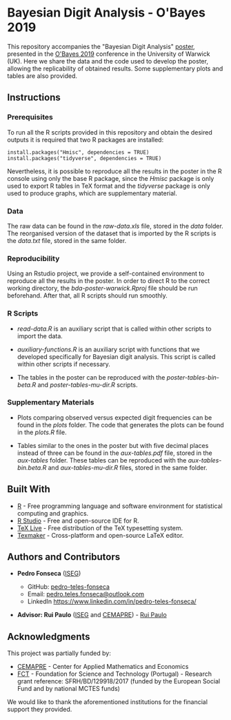 # Bayesian Digit Analysis - O'Bayes 2019 

This repository accompanies the "Bayesian Digit Analysis" [poster](https://github.com/pedro-teles-fonseca/bda-poster-warwick/blob/master/poster.pdf), presented in the [O'Bayes 2019](https://warwick.ac.uk/fac/sci/statistics/staff/academic-research/robert/0bayesconference/) conference in the University of Warwick (UK). Here we share the data and the code used to develop the poster, allowing the replicability of obtained results. Some supplementary plots and tables are also provided.  

## Instructions

### Prerequisites

To run all the R scripts provided in this repository and obtain the desired outputs it is required that two R packages are installed:

```
install.packages("Hmisc", dependencies = TRUE)
install.packages("tidyverse", dependencies = TRUE) 
```
Nevertheless, it is possible to reproduce all the results in the poster in the R console using only the base R package, since the *Hmisc* package is only used to export R tables in TeX format and the *tidyverse* package is only used to produce graphs, which are supplementary material. 

### Data

The raw data can be found in the *raw-data.xls* file, stored in the *data* folder. The reorganised version of the dataset that is imported by the R scripts is the *data.txt* file, stored in the same folder. 

### Reproducibility

Using an Rstudio project, we provide a self-contained environment to reproduce all the results in the poster. In order to direct R to the correct working directory, the *bda-poster-warwick.Rproj* file should be run beforehand. After that, all R scripts should run smoothly.

### R Scripts

* *read-data.R* is an auxiliary script that is called within other scripts to import the data. 

* *auxiliary-functions.R* is an auxiliary script with functions that we developed specifically for Bayesian digit analysis. This script is called within other scripts if necessary. 

* The tables in the poster can be reproduced with the *poster-tables-bin-beta.R* and *poster-tables-mu-dir.R* scripts.

### Supplementary Materials

* Plots comparing observed versus expected digit frequencies can be found in the *plots* folder. The code that generates the plots can be found in the *plots.R* file.

* Tables similar to the ones in the poster but with five decimal places instead of three can be found in the *aux-tables.pdf* file, stored in the *aux-tables* folder. These tables can be reproduced with the *aux-tables-bin.beta.R* and *aux-tables-mu-dir.R* files, stored in the same folder.

## Built With

* [R](https://www.r-project.org) - Free programming language and software environment for statistical computing and graphics.
* [R Studio](https://www.rstudio.com) - Free and open-source IDE for R.
* [TeX Live](https://www.tug.org/texlive/) - Free distribution of the TeX typesetting system.
* [Texmaker](https://www.xm1math.net/texmaker/) - Cross-platform and open-source LaTeX editor.

## Authors and Contributors

* **Pedro Fonseca** ([ISEG](https://www.iseg.ulisboa.pt/aquila/instituicao/ISEG/)) 
  * GitHub: [pedro-teles-fonseca](https://github.com/pedro-teles-fonseca)
  * Email: pedro.teles.fonseca@outlook.com 
  * LinkedIn https://www.linkedin.com/in/pedro-teles-fonseca/

* **Advisor: Rui Paulo** ([ISEG](https://www.iseg.ulisboa.pt/aquila/instituicao/ISEG/) and [CEMAPRE](https://cemapre.iseg.ulisboa.pt)) - [Rui Paulo](https://www.iseg.ulisboa.pt/aquila/homepage/rui)

## Acknowledgments

This project was partially funded by:

* [CEMAPRE](https://cemapre.iseg.ulisboa.pt) - Center for Applied Mathematics and Economics
* [FCT](https://www.fct.pt/index.phtml.en) - Foundation for Science and Technology (Portugal) - Research grant reference: SFRH/BD/129918/2017 (funded by the European Social Fund and by national MCTES funds)

We would like to thank the aforementioned institutions for the financial support they provided.








